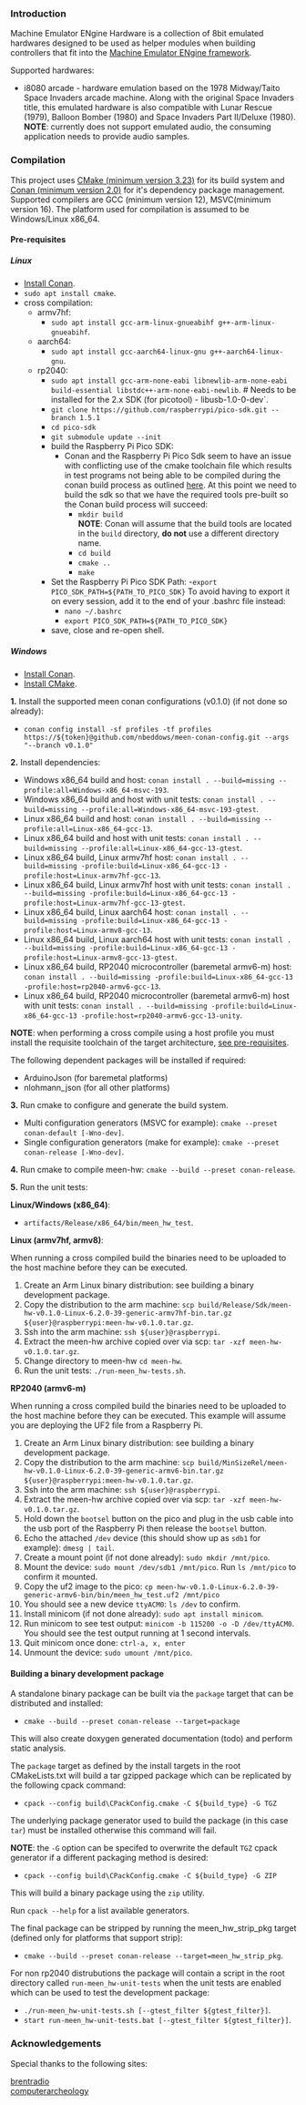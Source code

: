 ### Introduction

Machine Emulator ENgine Hardware is a collection of 8bit emulated hardwares designed to be used as helper modules when building controllers that fit into the [Machine Emulator ENgine framework](http://github.com/nbeddows/mach-emu/).

Supported hardwares:

- i8080 arcade - hardware emulation based on the 1978 Midway/Taito Space Invaders arcade machine. Along with the original Space Invaders title, this emulated hardware is also compatible with Lunar Rescue (1979), Balloon Bomber (1980) and Space Invaders Part II/Deluxe (1980). **NOTE**: currently does not support emulated audio, the consuming application needs to provide audio samples.

### Compilation

This project uses [CMake (minimum version 3.23)](https://cmake.org/) for its build system and [Conan (minimum version 2.0)](https://conan.io/) for it's dependency package management. Supported compilers are GCC (minimum version 12), MSVC(minimum version 16). The platform used for compilation is assumed to be Windows/Linux x86_64.

#### Pre-requisites

##### Linux

- [Install Conan](https://conan.io/downloads/).
- `sudo apt install cmake`.
- cross compilation:
  - armv7hf:
    - `sudo apt install gcc-arm-linux-gnueabihf g++-arm-linux-gnueabihf`.
  - aarch64:
    - `sudo apt install gcc-aarch64-linux-gnu g++-aarch64-linux-gnu`.
  - rp2040:
    - `sudo apt install gcc-arm-none-eabi libnewlib-arm-none-eabi build-essential libstdc++-arm-none-eabi-newlib`. # Needs to be installed for the 2.x SDK (for picotool) - libusb-1.0-0-dev`.
    - `git clone https://github.com/raspberrypi/pico-sdk.git --branch 1.5.1`
    - `cd pico-sdk`
    - `git submodule update --init`
    - build the Raspberry Pi Pico SDK:
      - Conan and the Raspberry Pi Pico Sdk seem to have an issue with conflicting use of the cmake toolchain file
        which results in test programs not being able to be compiled during the conan build process as outlined [here](https://github.com/raspberrypi/pico-sdk/issues/1693).
        At this point we need to build the sdk so that we have the required tools pre-built so the Conan build process will succeed:
        - `mkdir build`<br>
           **NOTE**: Conan will assume that the build tools are located in the `build` directory, **do not** use a different directory name.
        - `cd build`
        - `cmake ..`
        - `make`
    - Set the Raspberry Pi Pico SDK Path:
        -`export PICO_SDK_PATH=${PATH_TO_PICO_SDK}`
        To avoid having to export it on every session, add it to the end of your .bashrc file instead:
        - `nano ~/.bashrc`
        - `export PICO_SDK_PATH=${PATH_TO_PICO_SDK}`
	- save, close and re-open shell.

##### Windows

- [Install Conan](https://conan.io/downloads).
- [Install CMake](https://cmake.org/download/).

**1.** Install the supported meen conan configurations (v0.1.0) (if not done so already):
- `conan config install -sf profiles -tf profiles https://${token}@github.com/nbeddows/meen-conan-config.git --args "--branch v0.1.0"`

**2.** Install dependencies:
- Windows x86_64 build and host: `conan install . --build=missing --profile:all=Windows-x86_64-msvc-193`.
- Windows x86_64 build and host with unit tests: `conan install . --build=missing --profile:all=Windows-x86_64-msvc-193-gtest`.
- Linux x86_64 build and host: `conan install . --build=missing --profile:all=Linux-x86_64-gcc-13`.
- Linux x86_64 build and host with unit tests: `conan install . --build=missing --profile:all=Linux-x86_64-gcc-13-gtest`.
- Linux x86_64 build, Linux armv7hf host: `conan install . --build=missing -profile:build=Linux-x86_64-gcc-13 -profile:host=Linux-armv7hf-gcc-13`.
- Linux x86_64 build, Linux armv7hf host with unit tests: `conan install . --build=missing -profile:build=Linux-x86_64-gcc-13 -profile:host=Linux-armv7hf-gcc-13-gtest`.
- Linux x86_64 build, Linux aarch64 host: `conan install . --build=missing -profile:build=Linux-x86_64-gcc-13 -profile:host=Linux-armv8-gcc-13`.
- Linux x86_64 build, Linux aarch64 host with unit tests: `conan install . --build=missing -profile:build=Linux-x86_64-gcc-13 -profile:host=Linux-armv8-gcc-13-gtest`.
- Linux x86_64 build, RP2040 microcontroller (baremetal armv6-m) host: `conan install . --build=missing -profile:build=Linux-x86_64-gcc-13 -profile:host=rp2040-armv6-gcc-13`.
- Linux x86_64 build, RP2040 microcontroller (baremetal armv6-m) host with unit tests: `conan install . --build=missing -profile:build=Linux-x86_64-gcc-13 -profile:host=rp2040-armv6-gcc-13-unity`.<br>

**NOTE**: when performing a cross compile using a host profile you must install the requisite toolchain of the target architecture, [see pre-requisites](#pre-requisites).

The following dependent packages will be installed if required:

- ArduinoJson (for baremetal platforms)
- nlohmann_json (for all other platforms)

**3.** Run cmake to configure and generate the build system.

- Multi configuration generators (MSVC for example): `cmake --preset conan-default [-Wno-dev]`.
- Single configuration generators (make for example): `cmake --preset conan-release [-Wno-dev]`.

**4.** Run cmake to compile meen-hw: `cmake --build --preset conan-release`.

**5.** Run the unit tests:

**Linux/Windows (x86_64)**:
- `artifacts/Release/x86_64/bin/meen_hw_test`.

**Linux (armv7hf, armv8)**:

When running a cross compiled build the binaries need to be uploaded to the host machine before they can be executed.
1. Create an Arm Linux binary distribution: see building a binary development package. 
2. Copy the distribution to the arm machine: `scp build/Release/Sdk/meen-hw-v0.1.0-Linux-6.2.0-39-generic-armv7hf-bin.tar.gz ${user}@raspberrypi:meen-hw-v0.1.0.tar.gz`.
3. Ssh into the arm machine: `ssh ${user}@raspberrypi`.
4. Extract the meen-hw archive copied over via scp: `tar -xzf meen-hw-v0.1.0.tar.gz`.
5. Change directory to meen-hw `cd meen-hw`.
6. Run the unit tests: `./run-meen_hw-tests.sh`.<br>

**RP2040 (armv6-m)**

When running a cross compiled build the binaries need to be uploaded to the host machine before they can be executed.
This example will assume you are deploying the UF2 file from a Raspberry Pi.
1. Create an Arm Linux binary distribution: see building a binary development package.
2. Copy the distribution to the arm machine: `scp build/MinSizeRel/meen-hw-v0.1.0-Linux-6.2.0-39-generic-armv6-bin.tar.gz ${user}@raspberrypi:meen-hw-v0.1.0.tar.gz`.
3. Ssh into the arm machine: `ssh ${user}@raspberrypi`.
4. Extract the meen-hw archive copied over via scp: `tar -xzf meen-hw-v0.1.0.tar.gz`.
5. Hold down the `bootsel` button on the pico and plug in the usb cable into the usb port of the Raspberry Pi then release the `bootsel` button.
6. Echo the attached `/dev` device (this should show up as `sdb1` for example): `dmesg | tail`.
7. Create a mount point (if not done already): `sudo mkdir /mnt/pico`.
8. Mount the device: `sudo mount /dev/sdb1 /mnt/pico`. Run `ls /mnt/pico` to confirm it mounted.
9. Copy the uf2 image to the pico: `cp meen-hw-v0.1.0-Linux-6.2.0-39-generic-armv6-bin/bin/meen_hw_test.uf2 /mnt/pico`
10. You should see a new device `ttyACM0`: `ls /dev` to confirm.
11. Install minicom (if not done already): `sudo apt install minicom`.
12. Run minicom to see test output: `minicom -b 115200 -o -D /dev/ttyACM0`.
    You should see the test output running at 1 second intervals.
13. Quit minicom once done: `ctrl-a, x, enter`
14. Unmount the device: `sudo umount /mnt/pico`.

#### Building a binary development package

A standalone binary package can be built via the `package` target that can be distributed and installed:

- `cmake --build --preset conan-release --target=package`

This will also create doxygen generated documentation (todo) and perform static analysis.

The `package` target as defined by the install targets in the root CMakeLists.txt will build a tar gzipped package which can be replicated by the following cpack command:
- `cpack --config build\CPackConfig.cmake -C ${build_type} -G TGZ`

The underlying package generator used to build the package (in this case `tar`) must be installed otherwise this command will fail.

**NOTE**: the `-G` option can be specifed to overwrite the default `TGZ` cpack generator if a different packaging method is desired:

- `cpack --config build\CPackConfig.cmake -C ${build_type} -G ZIP`

This will build a binary package using the `zip` utility.

Run `cpack --help` for a list available generators.

The final package can be stripped by running the meen_hw_strip_pkg target (defined only for platforms that support strip):
- `cmake --build --preset conan-release --target=meen_hw_strip_pkg`.

For non rp2040 distrubutions the package will contain a script in the root directory called `run-meen_hw-unit-tests` when the unit tests are enabled which can be used to test the development package:
- `./run-meen_hw-unit-tests.sh [--gtest_filter ${gtest_filter}]`.
- `start run-meen_hw-unit-tests.bat [--gtest_filter ${gtest_filter}]`.

### Acknowledgements

Special thanks to the following sites:

[brentradio](http://www.brentradio.com/SpaceInvaders.htm)<br>
[computerarcheology](https://computerarcheology.com/Arcade/SpaceInvaders/Hardware.html)<br>
